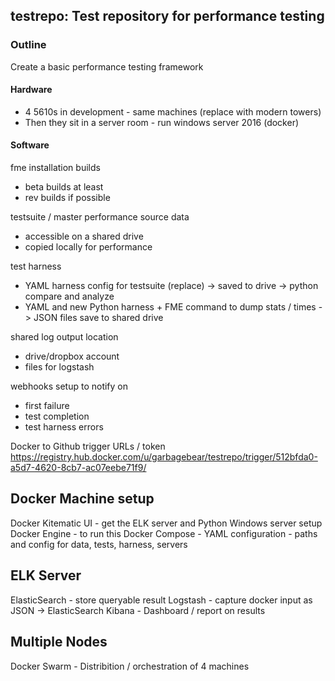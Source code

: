 ## testrepo: Test repository for performance testing

### Outline
Create a basic performance testing framework

#### Hardware
- 4 5610s in development - same machines (replace with modern towers)
- Then they sit in a server room - run windows server 2016 (docker)

#### Software

fme installation builds 
- beta builds at least
- rev builds if possible

testsuite / master performance source data
- accessible on a shared drive 
- copied locally for performance

test harness 
- YAML harness config for testsuite (replace) -> saved to drive -> python compare and analyze
- YAML and new Python harness + FME command to dump stats / times -> JSON files save to shared drive

shared log output location
- drive/dropbox account
- files for logstash

webhooks setup to notify on
- first failure
- test completion
- test harness errors

Docker to Github trigger URLs / token
https://registry.hub.docker.com/u/garbagebear/testrepo/trigger/512bfda0-a5d7-4620-8cb7-ac07eebe71f9/

Docker Machine setup
--------------------
Docker Kitematic UI - get the ELK server and Python Windows server setup
Docker Engine - to run this
Docker Compose - YAML configuration - paths and config for data, tests, harness, servers

ELK Server
----------
ElasticSearch - store queryable result
Logstash - capture docker input as JSON -> ElasticSearch
Kibana - Dashboard / report on results

Multiple Nodes
--------------
Docker Swarm - Distribition / orchestration of 4 machines
